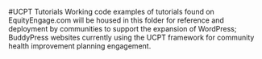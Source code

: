 #UCPT Tutorials
Working code examples of tutorials found on EquityEngage.com will be housed in this folder for reference and deployment by communities to support the expansion of WordPress; BuddyPress websites currently using the UCPT framework for community health improvement planning engagement.
